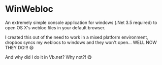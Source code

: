 WinWebloc
=========

An extremely simple console application for windows (.Net 3.5 required) to open OS X's webloc files in your default browser.

I created this out of the need to work in a mixed platform environment, dropbox syncs my weblocs to windows and they won't open... WELL NOW THEY DO!!! :satisfied:

And why did I do it in Vb.net? Why not?! :yum:

